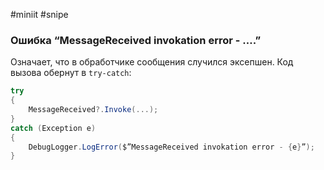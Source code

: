 #miniit #snipe 

### Ошибка “MessageReceived invokation error - ….”

Означает, что в обработчике сообщения случился эксепшен. Код вызова обернут в `try-catch`:

```csharp
try
{
	MessageReceived?.Invoke(...);
}
catch (Exception e)
{
	DebugLogger.LogError($”MessageReceived invokation error - {e}”);
}
```